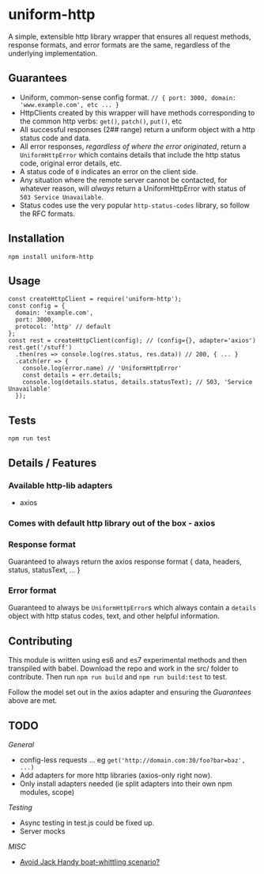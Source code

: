 uniform-http
============

A simple, extensible http library wrapper that ensures all request methods, response formats, and error formats are the same, regardless of the underlying implementation.

## Guarantees
- Uniform, common-sense config format. `// { port: 3000, domain: 'www.example.com', etc ... }`
- HttpClients created by this wrapper will have methods corresponding to the common http verbs: `get()`, `patch()`, `put()`, etc
- All successful responses (2## range) return a uniform object with a http status code and data.
- All error responses, *regardless of where the error originated*, return a `UniformHttpError` which contains details that include the http status code, original error details, etc.
- A status code of `0` indicates an error on the client side.
- Any situation where the remote server cannot be contacted, for whatever reason, will *always* return a UniformHttpError with status of `503 Service Unavailable`. 
- Status codes use the very popular `http-status-codes` library, so follow the RFC formats.

## Installation

`npm install uniform-http`

## Usage

```
const createHttpClient = require('uniform-http');
const config = {
  domain: 'example.com',
  port: 3000,
  protocol: 'http' // default
};
const rest = createHttpClient(config); // (config={}, adapter='axios')
rest.get('/stuff')
  .then(res => console.log(res.status, res.data)) // 200, { ... }
  .catch(err => {
    console.log(error.name) // 'UniformHttpError'
    const details = err.details;
    console.log(details.status, details.statusText); // 503, 'Service Unavailable'
  });
```

## Tests

`npm run test`

## Details / Features

### Available http-lib adapters
- axios

### Comes with default http library out of the box - axios

### Response format
Guaranteed to always return the axios response format { data, headers, status, statusText, ... }

### Error format
Guaranteed to always be `UniformHttpError`s which always contain a `details` object with http status codes, text, and other helpful information.
                
## Contributing
This module is written using es6 and es7 experimental methods and then transpiled with babel. Download the repo and work in the src/ folder to contribute. Then run `npm run build` and `npm run build:test` to test.

Follow the model set out in the axios adapter and ensuring the *Guarantees* above are met.

## TODO
*General*
- config-less requests ... eg `get('http://domain.com:30/foo?bar=baz', ...)`
- Add adapters for more http libraries (axios-only right now).
- Only install adapters needed (ie split adapters into their own npm modules, scope)

*Testing*
- Async testing in test.js could be fixed up.
- Server mocks

*MISC*
- [Avoid Jack Handy boat-whittling scenario?](https://gist.github.com/bingotree/8926ea8437087733116c7c7374898299)
